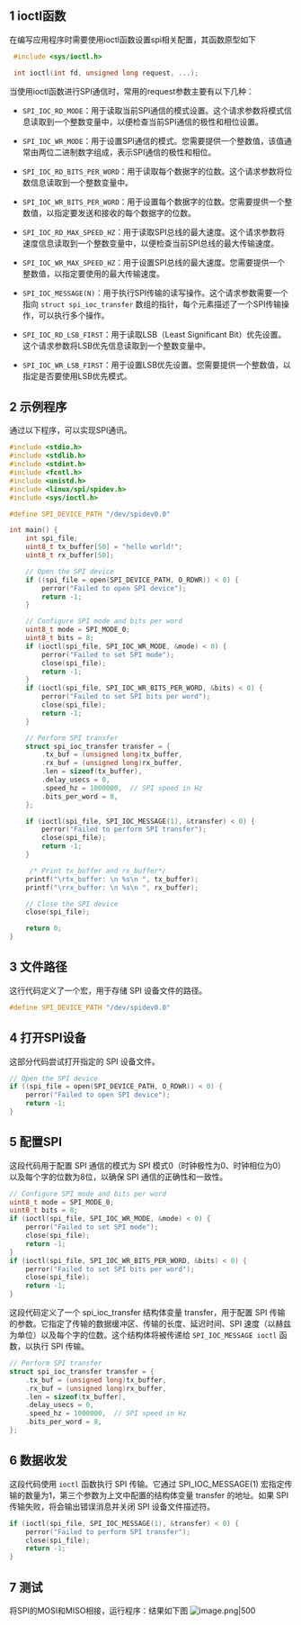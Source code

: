 ## 1 ioctl函数

在编写应用程序时需要使用ioctl函数设置spi相关配置，其函数原型如下

```C
 #include <sys/ioctl.h>

 int ioctl(int fd, unsigned long request, ...);
```

当使用ioctl函数进行SPI通信时，常用的request参数主要有以下几种：

- `SPI_IOC_RD_MODE`：用于读取当前SPI通信的模式设置。这个请求参数将模式信息读取到一个整数变量中，以便检查当前SPI通信的极性和相位设置。
    
- `SPI_IOC_WR_MODE`：用于设置SPI通信的模式。您需要提供一个整数值，该值通常由两位二进制数字组成，表示SPI通信的极性和相位。
    
- `SPI_IOC_RD_BITS_PER_WORD`：用于读取每个数据字的位数。这个请求参数将位数信息读取到一个整数变量中。
    
- `SPI_IOC_WR_BITS_PER_WORD`：用于设置每个数据字的位数。您需要提供一个整数值，以指定要发送和接收的每个数据字的位数。
    
- `SPI_IOC_RD_MAX_SPEED_HZ`：用于读取SPI总线的最大速度。这个请求参数将速度信息读取到一个整数变量中，以便检查当前SPI总线的最大传输速度。
    
- `SPI_IOC_WR_MAX_SPEED_HZ`：用于设置SPI总线的最大速度。您需要提供一个整数值，以指定要使用的最大传输速度。
    
- `SPI_IOC_MESSAGE(N)`：用于执行SPI传输的读写操作。这个请求参数需要一个指向 `struct spi_ioc_transfer` 数组的指针，每个元素描述了一个SPI传输操作，可以执行多个操作。
    
- `SPI_IOC_RD_LSB_FIRST`：用于读取LSB（Least Significant Bit）优先设置。这个请求参数将LSB优先信息读取到一个整数变量中。
    
- `SPI_IOC_WR_LSB_FIRST`：用于设置LSB优先设置。您需要提供一个整数值，以指定是否要使用LSB优先模式。
    

  

## 2 示例程序

通过以下程序，可以实现SPI通讯。

```C
#include <stdio.h>
#include <stdlib.h>
#include <stdint.h>
#include <fcntl.h>
#include <unistd.h>
#include <linux/spi/spidev.h>
#include <sys/ioctl.h>

#define SPI_DEVICE_PATH "/dev/spidev0.0"

int main() {
    int spi_file;
    uint8_t tx_buffer[50] = "hello world!";
    uint8_t rx_buffer[50];

    // Open the SPI device
    if ((spi_file = open(SPI_DEVICE_PATH, O_RDWR)) < 0) {
        perror("Failed to open SPI device");
        return -1;
    }

    // Configure SPI mode and bits per word
    uint8_t mode = SPI_MODE_0;
    uint8_t bits = 8;
    if (ioctl(spi_file, SPI_IOC_WR_MODE, &mode) < 0) {
        perror("Failed to set SPI mode");
        close(spi_file);
        return -1;
    }
    if (ioctl(spi_file, SPI_IOC_WR_BITS_PER_WORD, &bits) < 0) {
        perror("Failed to set SPI bits per word");
        close(spi_file);
        return -1;
    }

    // Perform SPI transfer
    struct spi_ioc_transfer transfer = {
        .tx_buf = (unsigned long)tx_buffer,
        .rx_buf = (unsigned long)rx_buffer,
        .len = sizeof(tx_buffer),
        .delay_usecs = 0,
        .speed_hz = 1000000,  // SPI speed in Hz
        .bits_per_word = 8,
    };

    if (ioctl(spi_file, SPI_IOC_MESSAGE(1), &transfer) < 0) {
        perror("Failed to perform SPI transfer");
        close(spi_file);
        return -1;
    }

     /* Print tx_buffer and rx_buffer*/
    printf("\rtx_buffer: \n %s\n ", tx_buffer);
    printf("\rrx_buffer: \n %s\n ", rx_buffer);

    // Close the SPI device
    close(spi_file);

    return 0;
}
```

  

## 3 文件路径

这行代码定义了一个宏，用于存储 SPI 设备文件的路径。

```C
#define SPI_DEVICE_PATH "/dev/spidev0.0"
```

  

## 4 打开SPI设备

这部分代码尝试打开指定的 SPI 设备文件。

```C
// Open the SPI device
if ((spi_file = open(SPI_DEVICE_PATH, O_RDWR)) < 0) {
    perror("Failed to open SPI device");
    return -1;
}
```

## 5 配置SPI

这段代码用于配置 SPI 通信的模式为 SPI 模式0（时钟极性为0、时钟相位为0）以及每个字的位数为8位，以确保 SPI 通信的正确性和一致性。

```C
// Configure SPI mode and bits per word
uint8_t mode = SPI_MODE_0;
uint8_t bits = 8;
if (ioctl(spi_file, SPI_IOC_WR_MODE, &mode) < 0) {
    perror("Failed to set SPI mode");
    close(spi_file);
    return -1;
}
if (ioctl(spi_file, SPI_IOC_WR_BITS_PER_WORD, &bits) < 0) {
    perror("Failed to set SPI bits per word");
    close(spi_file);
    return -1;
}
```

这段代码定义了一个 spi_ioc_transfer 结构体变量 transfer，用于配置 SPI 传输的参数。它指定了传输的数据缓冲区、传输的长度、延迟时间、SPI 速度（以赫兹为单位）以及每个字的位数。这个结构体将被传递给 `SPI_IOC_MESSAGE ioctl` 函数，以执行 SPI 传输。

```C
// Perform SPI transfer
struct spi_ioc_transfer transfer = {
    .tx_buf = (unsigned long)tx_buffer,
    .rx_buf = (unsigned long)rx_buffer,
    .len = sizeof(tx_buffer),
    .delay_usecs = 0,
    .speed_hz = 1000000,  // SPI speed in Hz
    .bits_per_word = 8,
};
```

## 6 数据收发

这段代码使用 `ioctl` 函数执行 SPI 传输。它通过 SPI_IOC_MESSAGE(1) 宏指定传输的数量为1，第三个参数为上文中配置的结构体变量 transfer 的地址。如果 SPI 传输失败，将会输出错误消息并关闭 SPI 设备文件描述符。

```C
if (ioctl(spi_file, SPI_IOC_MESSAGE(1), &transfer) < 0) {
    perror("Failed to perform SPI transfer");
    close(spi_file);
    return -1;
}
```

## 7 测试

将SPI的MOSI和MISO相接，运行程序：结果如下图
![image.png|500](https://my-obsidian-image.oss-cn-guangzhou.aliyuncs.com/2025/06/6b0b29ca0f0b927df1f88f108057cea2.png)
